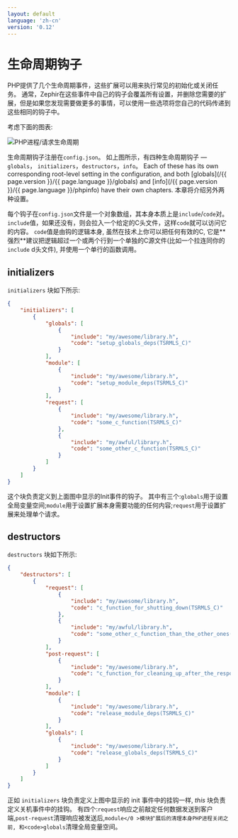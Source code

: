 ```yaml
---
layout: default
language: 'zh-cn'
version: '0.12'
---
```


# 生命周期钩子

PHP提供了几个生命周期事件，这些扩展可以用来执行常见的初始化或关闭任务。 通常，Zephir在这些事件中自己的钩子会覆盖所有设置，并删除您需要的扩展，但是如果您发现需要做更多的事情，可以使用一些选项将您自己的代码传递到这些相同的钩子中。

考虑下面的图表:

![PHP进程/请求生命周期](/assets/content/lifecycle.png)

生命周期钩子注册在`config.json`。 如上图所示，有四种生命周期钩子 — `globals`， `initializers`，`destructors`，`info`。 Each of these has its own corresponding root-level setting in the configuration, and both [globals](/{{ page.version }}/{{ page.language }}/globals) and [info](/{{ page.version }}/{{ page.language }}/phpinfo) have their own chapters. 本章将介绍另外两种设置。

每个钩子在`config.json`文件是一个对象数组，其本身本质上是`include`/`code`对。 `include`值，如果还没有，则会拉入一个给定的C头文件，这样`code`就可以访问它的内容。 `code`值是由钩的逻辑本身, 虽然在技术上你可以把任何有效的C, 它是** 强烈**建议把逻辑超过一个或两个行到一个单独的C源文件(比如一个拉连同你的`include` d头文件), 并使用一个单行的函数调用。

<a name='initializers'></a>

## initializers

`initializers` 块如下所示:

```json
{
    "initializers": [
        {
            "globals": [
                {
                    "include": "my/awesome/library.h",
                    "code": "setup_globals_deps(TSRMLS_C)"
                }
            ],
            "module": [
                {
                    "include": "my/awesome/library.h",
                    "code": "setup_module_deps(TSRMLS_C)"
                }
            ],
            "request": [
                {
                    "include": "my/awesome/library.h",
                    "code": "some_c_function(TSRMLS_C)"
                },
                {
                    "include": "my/awful/library.h",
                    "code": "some_other_c_function(TSRMLS_C)"
                }
            ]
        }
    ]
}
```

这个块负责定义到上面图中显示的Init事件的钩子。 其中有三个:`globals`用于设置全局变量空间;`module`用于设置扩展本身需要功能的任何内容;`request`用于设置扩展来处理单个请求。

<a name='desctructors'></a>

## destructors

`destructors` 块如下所示:

```json
{
    "destructors": [
        {
            "request": [
                {
                    "include": "my/awesome/library.h",
                    "code": "c_function_for_shutting_down(TSRMLS_C)"
                },
                {
                    "include": "my/awful/library.h",
                    "code": "some_other_c_function_than_the_other_ones(TSRMLS_C)"
                }
            ],
            "post-request": [
                {
                    "include": "my/awesome/library.h",
                    "code": "c_function_for_cleaning_up_after_the_response_is_sent(TSRMLS_C)"
                }
            ],
            "module": [
                {
                    "include": "my/awesome/library.h",
                    "code": "release_module_deps(TSRMLS_C)"
                }
            ],
            "globals": [
                {
                    "include": "my/awesome/library.h",
                    "code": "release_globals_deps(TSRMLS_C)"
                }
            ]
        }
    ]
}
```

正如 `initializers` 块负责定义上图中显示的 init 事件中的挂钩一样, *this* 块负责定义关机事件中的挂钩。 有四个:`request`响应之前敲定任何数据发送到客户端,`post-request`清理响应被发送后,`module</0 >模块扩展后的清理本身PHP进程关闭之前, 和<code>globals`清理全局变量空间。
